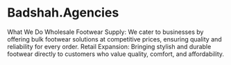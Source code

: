 # Badshah.Agencies
What We Do
Wholesale Footwear Supply: We cater to businesses by offering bulk footwear solutions at competitive prices, ensuring quality and reliability for every order.  Retail Expansion: Bringing stylish and durable footwear directly to customers who value quality, comfort, and affordability.
